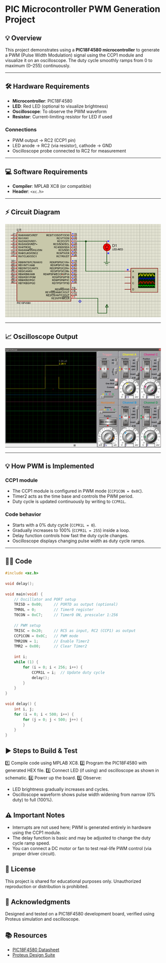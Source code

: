 # PIC Microcontroller PWM Generation Project

## 💡 Overview
This project demonstrates using a **PIC18F4580 microcontroller** to generate a PWM (Pulse Width Modulation) signal using the CCP1 module and visualize it on an oscilloscope. The duty cycle smoothly ramps from 0 to maximum (0–255) continuously.

---

## 🛠️ Hardware Requirements
- **Microcontroller**: PIC18F4580
- **LED**: Red LED (optional to visualize brightness)
- **Oscilloscope**: To observe the PWM waveform
- **Resistor**: Current-limiting resistor for LED if used

### Connections
- PWM output → RC2 (CCP1 pin)
- LED anode → RC2 (via resistor), cathode → GND
- Oscilloscope probe connected to RC2 for measurement

---

## 💻 Software Requirements
- **Compiler**: MPLAB XC8 (or compatible)
- **Header**: `<xc.h>`

---

## ⚡ Circuit Diagram
![Schematic](pwm.png)

---

## 📈 Oscilloscope Output
![Oscilloscope](pwm_osc.png)

---

## 💡 How PWM is Implemented

### CCP1 module
- The CCP1 module is configured in PWM mode (`CCP1CON = 0x0C`).
- Timer2 acts as the time base and controls the PWM period.
- Duty cycle is updated continuously by writing to `CCPR1L`.

### Code behavior
- Starts with a 0% duty cycle (`CCPR1L = 0`).
- Gradually increases to 100% (`CCPR1L = 255`) inside a loop.
- Delay function controls how fast the duty cycle changes.
- Oscilloscope displays changing pulse width as duty cycle ramps.

---

## 🧑‍💻 Code

```c
#include <xc.h>

void delay();

void main(void) {
    // Oscillator and PORT setup
    TRISD = 0x00;     // PORTD as output (optional)
    TMR0L = 0;        // Timer0 register
    T0CON = 0xC7;     // Timer0 ON, prescaler 1:256

    // PWM setup
    TRISC = 0x20;     // RC5 as input, RC2 (CCP1) as output
    CCP1CON = 0x0C;   // PWM mode
    TMR2ON = 1;       // Enable Timer2
    TMR2 = 0x00;      // Clear Timer2

    int i;
    while (1) {
        for (i = 0; i < 256; i++) {
            CCPR1L = i;  // Update duty cycle
            delay();
        }
    }
}

void delay() {
    int i, j;
    for (i = 0; i < 500; i++) {
        for (j = 0; j < 500; j++) {
        }
    }
}

```

## ▶️ Steps to Build & Test
1️⃣ Compile code using MPLAB XC8.
2️⃣ Program the PIC18F4580 with generated HEX file.
3️⃣ Connect LED (if using) and oscilloscope as shown in schematic.
4️⃣ Power up the board.
5️⃣ Observe:
   - LED brightness gradually increases and cycles.
   - Oscilloscope waveform shows pulse width widening from narrow (0% duty) to full (100%).

## ⚠️ Important Notes
- Interrupts are not used here; PWM is generated entirely in hardware using the CCP1 module.
- The delay function is basic and may be adjusted to change the duty cycle ramp speed.
- You can connect a DC motor or fan to test real-life PWM control (via proper driver circuit).

## 📄 License
This project is shared for educational purposes only. Unauthorized reproduction or distribution is prohibited.

## 🙏 Acknowledgments
Designed and tested on a PIC18F4580 development board, verified using Proteus simulation and oscilloscope.

## 📚 Resources
- [PIC18F4580 Datasheet](https://ww1.microchip.com/downloads/en/DeviceDoc/39626b.pdf)
- [Proteus Design Suite](https://www.labcenter.com/)
